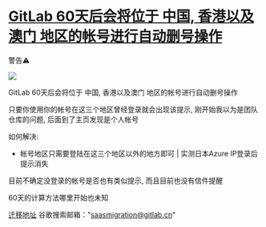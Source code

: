 # [GitLab 60天后会将位于 中国, 香港以及澳门 地区的帐号进行自动删号操作](https://github.com/jaaleng/jaaleng.github.io/issues/112)

警告⚠️

![](https://pic.superbed.cc/item/67661e66fa9f77b4dc0b4de4.jpg)

GitLab 60天后会将位于 中国, 香港以及澳门 地区的帐号进行自动删号操作

只要你使用你的帐号在这三个地区曾经登录就会出现该提示, 刚开始我以为是团队仓库的问题, 后面到了主页发现是个人帐号

如何解决:
- 帐号地区只需要登陆在这三个地区以外的地方即可
| 实测日本Azure IP登录后提示消失

目前不确定没登录的帐号是否也有类似提示, 而且目前也没有信件提醒

60天的计算方法哪里开始也未知

[迁移地址](https://gitlab.cn/saasmigration/)
谷歌搜索邮箱："[saasmigration@gitlab.cn](mailto:saasmigration@gitlab.cn)"

